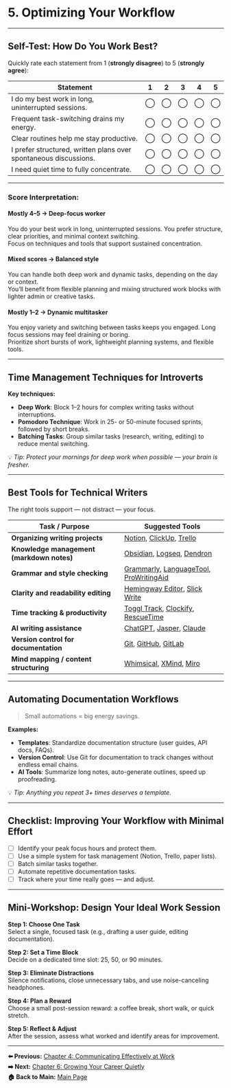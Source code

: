 # 5. Optimizing Your Workflow

---

## Self-Test: How Do You Work Best?

Quickly rate each statement from 1 (**strongly disagree**) to 5 (**strongly agree**):

| Statement                                                                 | 1 | 2 | 3 | 4 | 5 |
|---------------------------------------------------------------------------|:-:|:-:|:-:|:-:|:-:|
| I do my best work in long, uninterrupted sessions.                       | ◯ | ◯ | ◯ | ◯ | ◯ |
| Frequent task-switching drains my energy.                                | ◯ | ◯ | ◯ | ◯ | ◯ |
| Clear routines help me stay productive.                                  | ◯ | ◯ | ◯ | ◯ | ◯ |
| I prefer structured, written plans over spontaneous discussions.         | ◯ | ◯ | ◯ | ◯ | ◯ |
| I need quiet time to fully concentrate.                                  | ◯ | ◯ | ◯ | ◯ | ◯ |

---

### Score Interpretation:

#### Mostly 4–5 → **Deep-focus worker**  
You do your best work in long, uninterrupted sessions. You prefer structure, clear priorities, and minimal context switching.  
Focus on techniques and tools that support sustained concentration.

#### Mixed scores → **Balanced style**  
You can handle both deep work and dynamic tasks, depending on the day or context.  
You’ll benefit from flexible planning and mixing structured work blocks with lighter admin or creative tasks.

#### Mostly 1–2 → **Dynamic multitasker**  
You enjoy variety and switching between tasks keeps you engaged. Long focus sessions may feel draining or boring.  
Prioritize short bursts of work, lightweight planning systems, and flexible tools.

---

## Time Management Techniques for Introverts


**Key techniques:**

- **Deep Work**: Block 1–2 hours for complex writing tasks without interruptions.  
- **Pomodoro Technique**: Work in 25- or 50-minute focused sprints, followed by short breaks.  
- **Batching Tasks**: Group similar tasks (research, writing, editing) to reduce mental switching.  

💡 *Tip: Protect your mornings for deep work when possible — your brain is fresher.*

---

## Best Tools for Technical Writers

The right tools support — not distract — your focus.


| Task / Purpose                         | Suggested Tools |
|---------------------------------------|-----------------|
| **Organizing writing projects**       | [Notion](https://www.notion.so), [ClickUp](https://clickup.com), [Trello](https://trello.com) |
| **Knowledge management (markdown notes)** | [Obsidian](https://obsidian.md), [Logseq](https://logseq.com), [Dendron](https://www.dendron.so) |
| **Grammar and style checking**        | [Grammarly](https://www.grammarly.com), [LanguageTool](https://languagetool.org), [ProWritingAid](https://prowritingaid.com) |
| **Clarity and readability editing**   | [Hemingway Editor](https://hemingwayapp.com), [Slick Write](https://www.slickwrite.com) |
| **Time tracking & productivity**      | [Toggl Track](https://toggl.com/track), [Clockify](https://clockify.me), [RescueTime](https://www.rescuetime.com) |
| **AI writing assistance**             | [ChatGPT](https://chat.openai.com), [Jasper](https://www.jasper.ai), [Claude](https://claude.ai) |
| **Version control for documentation** | [Git](https://git-scm.com), [GitHub](https://github.com), [GitLab](https://about.gitlab.com) |
| **Mind mapping / content structuring**| [Whimsical](https://whimsical.com), [XMind](https://xmind.app), [Miro](https://miro.com) |


---

## Automating Documentation Workflows

> Small automations = big energy savings.

**Examples:**

- **Templates**: Standardize documentation structure (user guides, API docs, FAQs).  
- **Version Control**: Use Git for documentation to track changes without endless email chains.  
- **AI Tools**: Summarize long notes, auto-generate outlines, speed up proofreading.  

💡 *Tip: Anything you repeat 3+ times deserves a template.*

---

## Checklist: Improving Your Workflow with Minimal Effort

- [ ] Identify your peak focus hours and protect them.  
- [ ] Use a simple system for task management (Notion, Trello, paper lists).  
- [ ] Batch similar tasks together.  
- [ ] Automate repetitive documentation tasks.  
- [ ] Track where your time really goes — and adjust.

---

## Mini-Workshop: Design Your Ideal Work Session

**Step 1: Choose One Task**  
Select a single, focused task (e.g., drafting a user guide, editing documentation).  

**Step 2: Set a Time Block**  
Decide on a dedicated time slot: 25, 50, or 90 minutes.  

**Step 3: Eliminate Distractions**  
Silence notifications, close unnecessary tabs, and use noise-canceling headphones.  

**Step 4: Plan a Reward**  
Choose a small post-session reward: a coffee break, short walk, or quick stretch.  

**Step 5: Reflect & Adjust**  
After the session, assess what worked and identify areas for improvement.

---

**⬅️ Previous:** [Chapter 4: Communicating Effectively at Work](chapter-4-communication.md)  
**➡️ Next:** [Chapter 6: Growing Your Career Quietly](chapter-6-career-growth.md)  
**🏠 Back to Main:** [Main Page](index.md)
